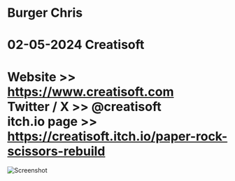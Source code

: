 Burger Chris
============
02-05-2024
Creatisoft
====================================
Website >> https://www.creatisoft.com
<br>
Twitter / X >> @creatisoft
<br>
itch.io page >> https://creatisoft.itch.io/paper-rock-scissors-rebuild
====================================


![Screenshot](https://www.creatisoft.com/wp-content/uploads/2024/02/rpsicon_new.png)


